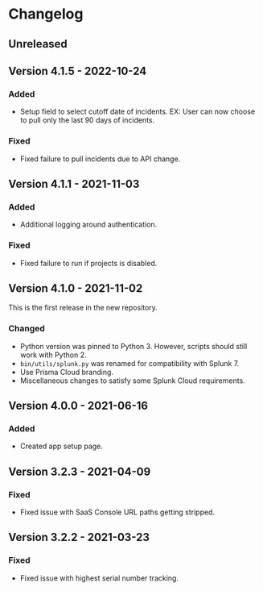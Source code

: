 # Changelog

## Unreleased

## Version 4.1.5 - 2022-10-24
### Added
- Setup field to select cutoff date of incidents. EX: User can now choose to pull only the last 90 days of incidents.
### Fixed
- Fixed failure to pull incidents due to API change.

## Version 4.1.1 - 2021-11-03
### Added
- Additional logging around authentication.
### Fixed
- Fixed failure to run if projects is disabled.

## Version 4.1.0 - 2021-11-02
This is the first release in the new repository.
### Changed
- Python version was pinned to Python 3.
However, scripts should still work with Python 2.
- `bin/utils/splunk.py` was renamed for compatibility with Splunk 7.
- Use Prisma Cloud branding.
- Miscellaneous changes to satisfy some Splunk Cloud requirements.

## Version 4.0.0 - 2021-06-16
### Added
- Created app setup page.

## Version 3.2.3 - 2021-04-09
### Fixed
- Fixed issue with SaaS Console URL paths getting stripped.

## Version 3.2.2 - 2021-03-23
### Fixed
- Fixed issue with highest serial number tracking.
